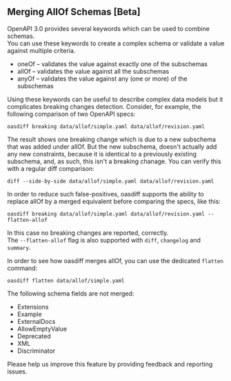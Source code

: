 ## Merging AllOf Schemas [Beta]
OpenAPI 3.0 provides several keywords which can be used to combine schemas.  
You can use these keywords to create a complex schema or validate a value against multiple criteria.  
- oneOf – validates the value against exactly one of the subschemas
- allOf – validates the value against all the subschemas
- anyOf – validates the value against any (one or more) of the subschemas

Using these keywords can be useful to describe complex data models but it complicates breaking changes detection.
Consider, for example, the following comparison of two OpenAPI specs:
```
oasdiff breaking data/allof/simple.yaml data/allof/revision.yaml 
```

The result shows one breaking change which is due to a new subschema that was added under allOf. But the new subschema, doesn't actually add any new constraints, because it is identical to a previously existing subschema, and, as such, this isn't a breaking chanage.
You can verify this with a regular diff comparison:
```
diff --side-by-side data/allof/simple.yaml data/allof/revision.yaml
```

In order to reduce such false-positives, oasdiff supports the ability to replace allOf by a merged equivalent before comparing the specs, like this:

```
oasdiff breaking data/allof/simple.yaml data/allof/revision.yaml --flatten-allof
```
In this case no breaking changes are reported, correctly.  
The `--flatten-allof` flag is also supported with `diff`, `changelog` and `summary`.

In order to see how oasdiff merges allOf, you can use the dedicated `flatten` command:
```
oasdiff flatten data/allof/simple.yaml
```

The following schema fields are not merged:
- Extensions
- Example
- ExternalDocs
- AllowEmptyValue
- Deprecated
- XML
- Discriminator

Please help us improve this feature by providing feedback and reporting issues.
